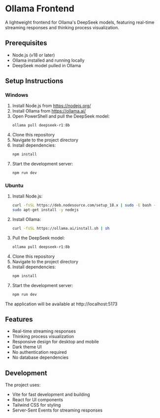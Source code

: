 # Ollama Frontend

A lightweight frontend for Ollama's DeepSeek models, featuring real-time streaming responses and thinking process visualization.

## Prerequisites

- Node.js (v18 or later)
- Ollama installed and running locally
- DeepSeek model pulled in Ollama

## Setup Instructions

### Windows

1. Install Node.js from https://nodejs.org/
2. Install Ollama from https://ollama.ai/
3. Open PowerShell and pull the DeepSeek model:
   ```powershell
   ollama pull deepseek-r1:8b
   ```
4. Clone this repository
5. Navigate to the project directory
6. Install dependencies:
   ```powershell
   npm install
   ```
7. Start the development server:
   ```powershell
   npm run dev
   ```

### Ubuntu

1. Install Node.js:
   ```bash
   curl -fsSL https://deb.nodesource.com/setup_18.x | sudo -E bash -
   sudo apt-get install -y nodejs
   ```
2. Install Ollama:
   ```bash
   curl -fsSL https://ollama.ai/install.sh | sh
   ```
3. Pull the DeepSeek model:
   ```bash
   ollama pull deepseek-r1:8b
   ```
4. Clone this repository
5. Navigate to the project directory
6. Install dependencies:
   ```bash
   npm install
   ```
7. Start the development server:
   ```bash
   npm run dev
   ```

The application will be available at http://localhost:5173

## Features

- Real-time streaming responses
- Thinking process visualization
- Responsive design for desktop and mobile
- Dark theme UI
- No authentication required
- No database dependencies

## Development

The project uses:
- Vite for fast development and building
- React for UI components
- Tailwind CSS for styling
- Server-Sent Events for streaming responses